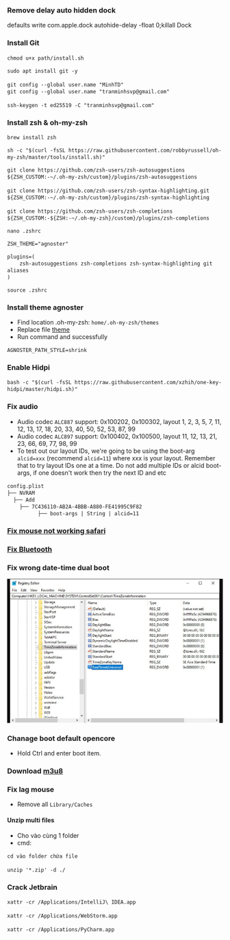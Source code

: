 ### Remove delay auto hidden dock

defaults write com.apple.dock autohide-delay -float 0;killall Dock

### Install Git

```
chmod u+x path/install.sh
```

```
sudo apt install git -y

git config --global user.name "MinhTD"
git config --global user.name "tranminhsvp@gmail.com"

ssh-keygen -t ed25519 -C "tranminhsvp@gmail.com"

```

### Install zsh & oh-my-zsh

```
brew install zsh
```

```
sh -c "$(curl -fsSL https://raw.githubusercontent.com/robbyrussell/oh-my-zsh/master/tools/install.sh)"
```

```
git clone https://github.com/zsh-users/zsh-autosuggestions ${ZSH_CUSTOM:-~/.oh-my-zsh/custom}/plugins/zsh-autosuggestions

git clone https://github.com/zsh-users/zsh-syntax-highlighting.git ${ZSH_CUSTOM:-~/.oh-my-zsh/custom}/plugins/zsh-syntax-highlighting

git clone https://github.com/zsh-users/zsh-completions ${ZSH_CUSTOM:-${ZSH:-~/.oh-my-zsh}/custom}/plugins/zsh-completions
```

```
nano .zshrc
```

```
ZSH_THEME="agnoster"
```

```
plugins=(
    zsh-autosuggestions zsh-completions zsh-syntax-highlighting git aliases
)
```

```
source .zshrc
```

### Install theme agnoster

- Find location .oh-my-zsh: `home/.oh-my-zsh/themes`
- Replace file [theme](./agnoster.zsh-theme)
- Run command and successfully

```
AGNOSTER_PATH_STYLE=shrink
```

### Enable Hidpi

```
bash -c "$(curl -fsSL https://raw.githubusercontent.com/xzhih/one-key-hidpi/master/hidpi.sh)"
```

### Fix audio

- Audio codec `ALC887` support: 0x100202, 0x100302, layout 1, 2, 3, 5, 7, 11, 12, 13, 17, 18, 20, 33, 40, 50, 52, 53, 87, 99
- Audio codec `ALC897` support: 0x100402, 0x100500, layout 11, 12, 13, 21, 23, 66, 69, 77, 98, 99
- To test out our layout IDs, we're going to be using the boot-arg `alcid=xxx` (recommend `alcid=11`) where xxx is your layout. Remember that to try layout IDs one at a time. Do not add multiple IDs or alcid boot-args, if one doesn't work then try the next ID and etc

```
config.plist
├── NVRAM
  ├── Add
    ├── 7C436110-AB2A-4BBB-A880-FE41995C9F82
          ├── boot-args | String | alcid=11
```

### [Fix mouse not working safari](https://github.com/archagon/sensible-side-buttons)

### [Fix Bluetooth](https://dortania.github.io/OpenCore-Install-Guide/ktext.html#wifi-and-bluetooth)

### Fix wrong date-time dual boot

![image](images/image-3.jpg)

### Chanage boot default opencore

- Hold Ctrl and enter boot item.

### Download [m3u8](https://greasyfork.org/en/scripts/449581-m3u8%E8%A7%86%E9%A2%91%E4%BE%A6%E6%B5%8B%E4%B8%8B%E8%BD%BD%E5%99%A8-%E8%87%AA%E5%8A%A8%E5%97%85%E6%8E%A2)

### Fix lag mouse

- Remove all `Library/Caches`

#### Unzip multi files

- Cho vào cùng 1 folder
- cmd:

```
cd vào folder chứa file

unzip '*.zip' -d ./
```

### Crack Jetbrain

```
xattr -cr /Applications/IntelliJ\ IDEA.app

xattr -cr /Applications/WebStorm.app

xattr -cr /Applications/PyCharm.app
```
